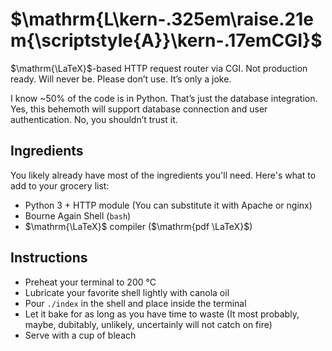 # $\mathrm{L\kern-.325em\raise.21em{\scriptstyle{A}}\kern-.17emCGI}$

$\mathrm{\LaTeX}$-based HTTP request router via CGI. Not production ready. Will
never be. Please don’t use. It’s only a joke.

I know ~50% of the code is in Python. That’s just the database integration. Yes,
this behemoth will support database connection and user authentication. No, you
shouldn’t trust it.

## Ingredients

You likely already have most of the ingredients you'll need. Here's what to add
to your grocery list:

- Python 3 + HTTP module (You can substitute it with Apache or nginx)
- Bourne Again Shell (`bash`)
- $\mathrm{\LaTeX}$ compiler ($\mathrm{pdf \LaTeX}$)

## Instructions

- Preheat your terminal to 200 °C
- Lubricate your favorite shell lightly with canola oil
- Pour `./index` in the shell and place inside the terminal
- Let it bake for as long as you have time to waste (It most probably, maybe,
  dubitably, unlikely, uncertainly will not catch on fire)
- Serve with a cup of bleach
